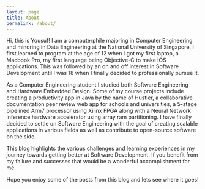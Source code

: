 ```yaml
---
layout: page
title: About
permalink: /about/
---
```


Hi, this is Yousuf! I am a computerphile majoring in Computer Engineering and
minoring in Data Engineering at the National University of Singapore. I first
learned to program at the age of 12 when I got my first laptop, a Macbook Pro,
my first language being Objective-C to make iOS applications. This was followed
by an on and off interest in Software Development until I was 18 when I finally
decided to professionally pursue it. 

As a Computer Engineering student I studied both Software Engineering and
Hardware Embedded Design. Some of my course projects include creating a
productivity app in Java by the name of Hustler, a collaborative documentation 
peer review web app for schools and universities, a 5-stage pipelined Arm7
processor using Xilinx FPGA along with a Neural Network inference hardware
accelerator using array ram partitioning. I have finally decided to settle on
Software Engineering with the goal of creating scalable applications in various
fields as well as contribute to open-source software on the side.

This blog highlights the various challenges and learning experiences in my 
journey towards getting better at Software Development. If you benefit from
my failure and successes that would be a wonderful accomplishment for me.

Hope you enjoy some of the posts from this blog and lets see where it goes!
